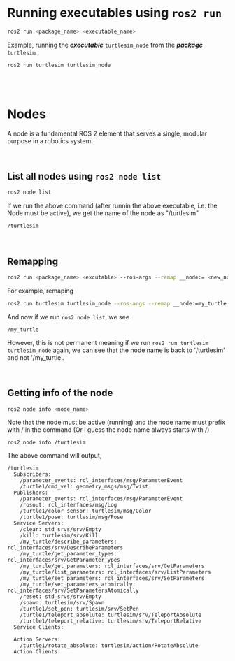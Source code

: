 

# Running executables using `ros2 run`

```bash
ros2 run <package_name> <executable_name>
```

Example, running the ***executable*** `turtlesim_node` from the ***package*** `turtlesim` :
```bash
ros2 run turtlesim turtlesim_node
```

<br/>
<br/>


# Nodes

A node is a fundamental ROS 2 element that serves a single, modular purpose in a robotics system.

<br/>


## List all nodes using `ros2 node list`

```bash
ros2 node list
```

If we run the above command (after runnin the above executable, i.e. the Node must be active), we get the name of the node as "/turtlesim"
```bash
/turtlesim
```


<br/>

## Remapping

```bash
ros2 run <package_name> <excutable> --ros-args --remap __node:= <new_node_name>
```

For example, remaping 
```bash
ros2 run turtlesim turtlesim_node --ros-args --remap __node:=my_turtle
```

And now if we run `ros2 node list`, we see
```
/my_turtle
```

However, this is not permanent meaning if we run `ros2 run turtlesim turtlesim_node` again, we can see that the node name is back to '/turtlesim' and not '/my_turtle'.

<br/>

## Getting info of the node

```bash
ros2 node info <node_name>
```


Note that the node must be active (running) and the node name must prefix with / in the command (Or i guess the node name always starts with /)
```
ros2 node info /turtlesim
```

The above command will output,

```
/turtlesim
  Subscribers:
    /parameter_events: rcl_interfaces/msg/ParameterEvent
    /turtle1/cmd_vel: geometry_msgs/msg/Twist
  Publishers:
    /parameter_events: rcl_interfaces/msg/ParameterEvent
    /rosout: rcl_interfaces/msg/Log
    /turtle1/color_sensor: turtlesim/msg/Color
    /turtle1/pose: turtlesim/msg/Pose
  Service Servers:
    /clear: std_srvs/srv/Empty
    /kill: turtlesim/srv/Kill
    /my_turtle/describe_parameters: rcl_interfaces/srv/DescribeParameters
    /my_turtle/get_parameter_types: rcl_interfaces/srv/GetParameterTypes
    /my_turtle/get_parameters: rcl_interfaces/srv/GetParameters
    /my_turtle/list_parameters: rcl_interfaces/srv/ListParameters
    /my_turtle/set_parameters: rcl_interfaces/srv/SetParameters
    /my_turtle/set_parameters_atomically: rcl_interfaces/srv/SetParametersAtomically
    /reset: std_srvs/srv/Empty
    /spawn: turtlesim/srv/Spawn
    /turtle1/set_pen: turtlesim/srv/SetPen
    /turtle1/teleport_absolute: turtlesim/srv/TeleportAbsolute
    /turtle1/teleport_relative: turtlesim/srv/TeleportRelative
  Service Clients:

  Action Servers:
    /turtle1/rotate_absolute: turtlesim/action/RotateAbsolute
  Action Clients:
```